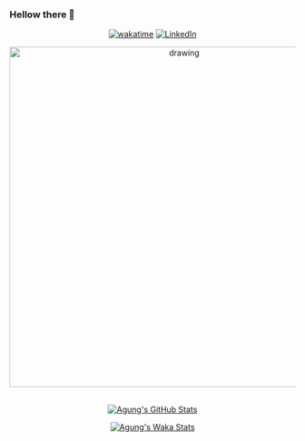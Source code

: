 ### Hellow there 👋

<div align="center" >

[![wakatime](https://img.shields.io/badge/WakaTime-2E2D2D?style=for-the-badge&logo=WakaTime&logoColor=white)](https://wakatime.com/@abad63e0-3e93-4bed-8792-595cc3f3a704)
[![LinkedIn](https://img.shields.io/badge/LinkedIn-0077B5?style=for-the-badge&logo=linkedin&logoColor=white)](https://www.linkedin.com/in/id-agungsatria/)

<img src="https://wakatime.com/share/@id_agungsatria/7f85d2f6-4337-4537-81de-495d78a3492a.svg" alt="drawing" width="600"/>
<br></br>

[![Agung's GitHub Stats](https://github-readme-stats.vercel.app/api?username=satriaa14&show_icons=true&count_private=true&line_height=40&theme=algolia&card_width=600)](https://github-readme-stats.vercel.app/api?username=satriaa14&show_icons=true&count_private=true&line_height=30&theme=algolia)

[![Agung's Waka Stats](https://github-readme-stats.vercel.app/api/wakatime?username=id_agungsatria&line_height=30&card_width=600&theme=algolia)](https://github-readme-stats.vercel.app/api/wakatime?username=id_agungsatria&line_height=40&card_width=600&theme=algolia)
</div>
